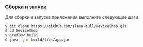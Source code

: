 ### Сборка и запуск

Для сборки и запуска приложения выполните следующие шаги

```sh
$ git clone https://github.com/slava-bull/DeviceShop.git
$ cd DeviceShop
$ gradlew build
$ java -jar build/libs/app.jar
```